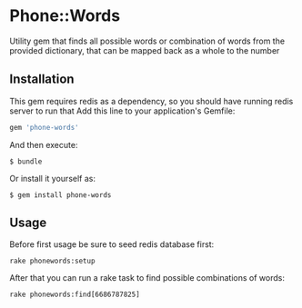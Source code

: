 # Phone::Words

Utility gem that finds all possible words or combination of words 
from the provided dictionary, that can be mapped back as a whole to the number

## Installation

This gem requires redis as a dependency, so you should have running redis 
server to run that
Add this line to your application's Gemfile:

```ruby
gem 'phone-words'
```

And then execute:

    $ bundle

Or install it yourself as:

    $ gem install phone-words

## Usage

Before first usage be sure to seed redis database first:
```
rake phonewords:setup
```
After that you can run a rake task to find possible combinations of words:
```
rake phonewords:find[6686787825]
```

